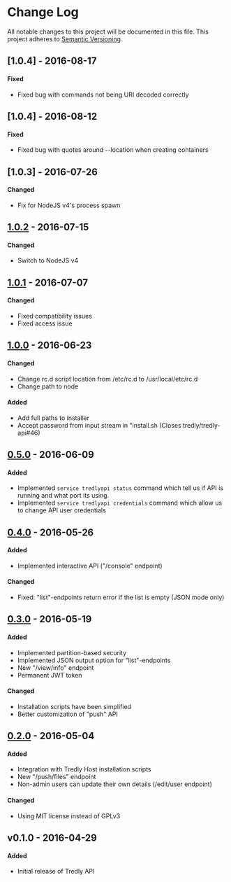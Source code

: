 # Change Log
All notable changes to this project will be documented in this file.
This project adheres to [Semantic Versioning](http://semver.org/).

## [1.0.4] - 2016-08-17
#### Fixed
- Fixed bug with commands not being URI decoded correctly

## [1.0.4] - 2016-08-12
#### Fixed
- Fixed bug with quotes around --location when creating containers

## [1.0.3] - 2016-07-26
#### Changed
- Fix for NodeJS v4's process spawn

## [1.0.2] - 2016-07-15
#### Changed
- Switch to NodeJS v4

## [1.0.1] - 2016-07-07
#### Changed
- Fixed compatibility issues
- Fixed access issue

## [1.0.0] - 2016-06-23
#### Changed
- Change rc.d script location from /etc/rc.d to /usr/local/etc/rc.d
- Change path to node

#### Added
- Add full paths to installer
- Accept password from input stream in "install.sh (Closes tredly/tredly-api#46)

## [0.5.0] - 2016-06-09
#### Added
- Implemented `service tredlyapi status` command which tell us if API is running and what port its using.
- Implemented `service tredlyapi credentials` command which allow us to change API user credentials

## [0.4.0] - 2016-05-26
#### Added
- Implemented interactive API ("/console" endpoint)

#### Changed
- Fixed: "list"-endpoints return error if the list is empty (JSON mode only)

## [0.3.0] - 2016-05-19
#### Added
- Implemented partition-based security
- Implemented JSON output option for "list"-endpoints
- New "/view/info" endpoint
- Permanent JWT token

#### Changed
- Installation scripts have been simplified
- Better customization of "push" API

## [0.2.0] - 2016-05-04
#### Added
- Integration with Tredly Host installation scripts
- New "/push/files" endpoint
- Non-admin users can update their own details (/edit/user endpoint)

#### Changed
- Using MIT license instead of GPLv3

## v0.1.0 - 2016-04-29
#### Added
- Initial release of Tredly API

[1.0.2]: https://github.com/tredly/tredly-api/compare/v1.0.1...v1.0.2
[1.0.1]: https://github.com/tredly/tredly-api/compare/v1.0.0...v1.0.1
[1.0.0]: https://github.com/tredly/tredly-api/compare/v0.5.0...v1.0.0
[0.5.0]: https://github.com/tredly/tredly-api/compare/v0.4.0...v0.5.0
[0.4.0]: https://github.com/tredly/tredly-api/compare/v0.3.0...v0.4.0
[0.3.0]: https://github.com/tredly/tredly-api/compare/v0.2.0...v0.3.0
[0.2.0]: https://github.com/tredly/tredly-api/compare/v0.1.0...v0.2.0

